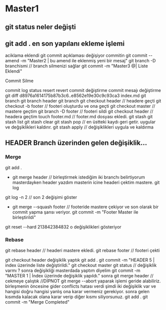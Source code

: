 # Master1
## git status neler değişti
## git add . en son yapılanı ekleme işlemi
aciklama eklendi
git commit 
açıklaması değişiyor commitin
git commit --amend -m "Master2 | bu amend ile eklenmiş yeni bir mesaj"
git branch -D branchismi // branch silmenizi sağlar
git commit -m "Master3 @| Liste Eklendi"

Commit Silme

commit
log 
status
resert
revert
commit değiştirme 
commit mesajı değiştirme
git diff d8976a1614175b87b3c6..e8562e19e30c9c93ca3 index.md
git branch
git branch header
git branch
git checkout header // headere geçti 
git checkout -b footer // footeri oluşturdu ve ona geçti
git checkout master // mastere geçtim
git branch -D footer // footeri sildi 
git checkout header // headera geçtim 
touch footer.md // footer.md dosyası ekledi.
git stash
git stash list
git stash clear
git stash pop // en üstteki kaydı geri getir. uygular ve değşiklikleri kaldırır.
git stash apply // değişiklikleri uygula ve kaldırma 

## HEADER Branch üzerinden gelen değişiklik...
### Merge
git add .

- git merge header // birleştirmek istediğim iki branchı belirtiyorum masterdayken header yazdım masterin icine headeri çektim mastere.
git log

git log -n 2 // son 2 değişimi göster

- git merge --squash footer // footeride mastere çekiyor ve son olarak bir commit yapma şansı veriyor.
git commit -m "Footer Master ile birleştirildi"

git reset --hard 213842384832  o değişiklikleri gösteriyor

### Rebase
git rebase header // headeri mastere ekledi.
git rebase footer // footeri çekti

git checkout header
 değişiklik yaptık 
 git add . 
git commit -m "HEADER 5 | index üzerinde liste değiştirildi."
git checkout master
git status // değişiklik varmı ?
sonra değişikliği masterdada yaptım diyelim
git commit -m "MASTER 1 | İndex üzerinde değişiklik yapıldı."
sonra
git merge header // cekmeye çalıştık 
//DİPNOT git merge --abort yaparak işlemi geride alabiliriz. birleşmenin öncesine gider
conflicts hatası verdi şimdi iki değişiklik var ve hangisi doğru hangisi yanlış ona karar vermeniz gerekiyor.
sonra gelen kısımda kalacak olana karar verip diğer kısmı siliyorsunuz.
git add .
git commit -m "Merge Completed"




